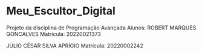 # Meu_Escultor_Digital
Projeto da disciplina de Programação Avançada
Alunos:
ROBERT MARQUES GONCALVES
Matrícula: 20220021373

JÚLIO CÉSAR SILVA APRÍGIO
Matrícula: 20220002242
